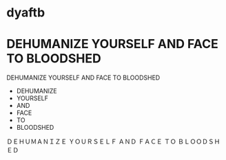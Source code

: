 # dyaftb

DEHUMANIZE YOURSELF AND FACE TO BLOODSHED
=========================================

DEHUMANIZE YOURSELF AND FACE TO BLOODSHED

* DEHUMANIZE
* YOURSELF
* AND
* FACE
* TO
* BLOODSHED

ＤＥＨＵＭＡＮＩＺＥ ＹＯＵＲＳＥＬＦ ＡＮＤ ＦＡＣＥ ＴＯ ＢＬＯＯＤＳＨＥＤ
